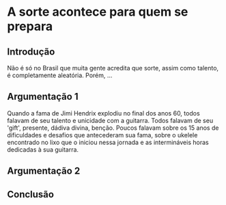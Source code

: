 # A sorte acontece para quem se prepara

## Introdução
Não é só no Brasil que muita gente acredita que sorte, assim como talento, é completamente aleatória. Porém, ...

## Argumentação 1
Quando a fama de Jimi Hendrix explodiu no final dos anos 60, todos falavam de seu talento e unicidade com a guitarra. Todos falavam de seu 'gift', presente, dádiva divina, benção. Poucos falavam sobre os 15 anos de dificuldades e desafios que antecederam sua fama, sobre o ukelele encontrado no lixo que o iniciou nessa jornada e as intermináveis horas dedicadas à sua guitarra.

## Argumentação 2

## Conclusão
